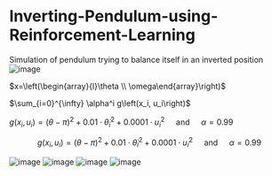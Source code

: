 # Inverting-Pendulum-using-Reinforcement-Learning

Simulation of pendulum trying to balance itself in an inverted position
![image](https://user-images.githubusercontent.com/96152967/216853308-3bdda7c6-c78b-41cf-922a-e5c636c7ded1.png)

$x=\left(\begin{array}{l}\theta \\ \omega\end{array}\right)$ 

$\sum_{i=0}^{\infty} \alpha^i g\left(x_i, u_i\right)$

$g\left(x_i, u_i\right)=(\theta-\pi)^2+0.01 \cdot \dot{\theta}_i^2+0.0001 \cdot u_i^2 \quad$ and $\quad \alpha=0.99$

$$
g\left(x_i, u_i\right)=(\theta-\pi)^2+0.01 \cdot \dot{\theta}_i^2+0.0001 \cdot u_i^2 \quad \text { and } \quad \alpha=0.99
$$

![image](https://user-images.githubusercontent.com/96152967/216853227-d7bf2a14-e56a-4f78-a8f5-52d8833f3b66.png)
![image](https://user-images.githubusercontent.com/96152967/216853237-ec2020f0-d5dc-4f30-b767-caaad65455cf.png)
![image](https://user-images.githubusercontent.com/96152967/216853260-7c3cfcbb-4348-45f8-a0ce-3e3c0a5fb507.png)
![image](https://user-images.githubusercontent.com/96152967/216853272-8d378197-8ccc-4219-8008-20d5caf2f266.png)
